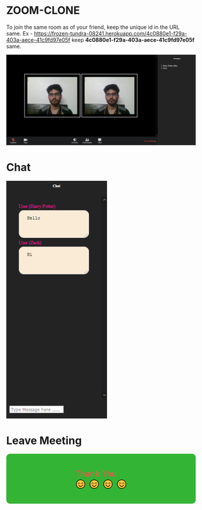 # ZOOM-CLONE
 To join the same room as of your friend, keep the unique id in the URL same.
 Ex - https://frozen-tundra-08241.herokuapp.com/4c0880e1-f29a-403a-aece-41c9fd97e05f
      keep **4c0880e1-f29a-403a-aece-41c9fd97e05f** same.
      
 
![](images/Screenshot_2020-09-13%20Zoom%20CLone.png)
# Chat
![](images/Screenshot_2020-09-13%20Zoom%20CLone(1).png )
# Leave Meeting
![](images/Screenshot_2020-09-13%20Thank%20You.png )
